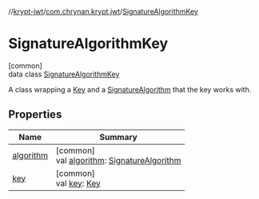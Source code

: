 //[krypt-jwt](../../../index.md)/[com.chrynan.krypt.jwt](../index.md)/[SignatureAlgorithmKey](index.md)

# SignatureAlgorithmKey

[common]\
data class [SignatureAlgorithmKey](index.md)

A class wrapping a [Key](../../../../krypt-core/krypt-core/com.chrynan.krypt.core/-key/index.md) and a [SignatureAlgorithm](../-signature-algorithm/index.md) that the key works with.

## Properties

| Name | Summary |
|---|---|
| [algorithm](algorithm.md) | [common]<br>val [algorithm](algorithm.md): [SignatureAlgorithm](../-signature-algorithm/index.md) |
| [key](key.md) | [common]<br>val [key](key.md): [Key](../../../../krypt-core/krypt-core/com.chrynan.krypt.core/-key/index.md) |
